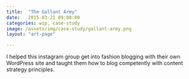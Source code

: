 ```yaml
---
title:  "The Gallant Army"
date:   2015-03-21 09:00:00
categories: wip, case-study
image: /assets/img/case-study/gallant-army.png
layout: "art-page"

---
```


I helped this instagram group get into fashion blogging with their own WordPress site and taught them how to blog competently with content strategy principles.
